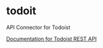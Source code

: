 # todoit

API Connector for Todoist

[Documentation for Todoist REST API](https://developer.todoist.com/rest/v2/#overview)
